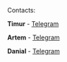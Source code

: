 Contacts:

**Timur** - [Telegram](https://tim-space.kz)

**Artem** - [Telegram](https://t,me/void314)

**Danial** - [Telegram](https://t.me/makkenz0)
